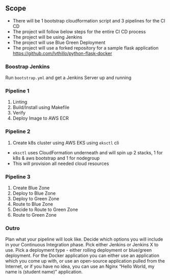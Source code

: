 ## Scope 
- There will be 1 bootstrap cloudformation script and 3 pipelines for the CI CD
- The project will follow below steps for the entire CI CD process 
- The project will be using Jenkins 
- The project will use Blue Green Deployment
- The project will use a forked repository for a sample flask application
<https://github.com/lvthillo/python-flask-docker>

### Boostrap Jenkins
Run `bootstrap.yml` and get a Jenkins Server up and running
 
 ### Pipeline 1 
  1. Linting 
  2. Build/Install using Makefile
  3. Verify 
  4. Deploy Image to AWS ECR
  
### Pipeline 2 
  1. Create k8s cluster using AWS EKS using `eksctl` cli
  - `eksctl` uses CloudFormation underneath and will spin up 2 stacks, 1 for k8s & aws bootstrap and 1 for nodegroup
  - This will provision all needed cloud resources
 
### Pipeline 3
  1. Create Blue Zone
  2. Deploy to Blue Zone
  3. Deploy to Green Zone
  4. Route to Blue Zone
  5. Decide to Route to Green Zone 
  6. Route to Green Zone 

### Outro
Plan what your pipeline will look like.
Decide which options you will include in your Continuous Integration phase.
Pick either Jenkins or Jenkins X to use.
Pick a deployment type - either rolling deployment or blue/green deployment.
For the Docker application you can either use an application which you come up with, or use an open-source application pulled from the Internet, or if you have no idea, you can use an Nginx “Hello World, my name is (student name)” application.
